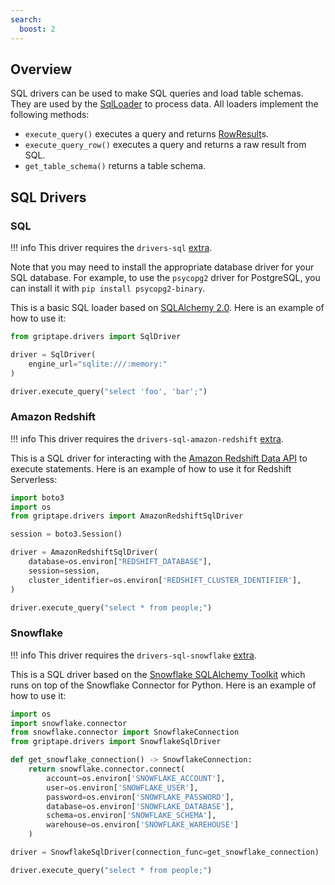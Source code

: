 ```yaml
---
search:
  boost: 2 
---
```


## Overview
SQL drivers can be used to make SQL queries and load table schemas. They are used by the [SqlLoader](../../reference/griptape/loaders/sql_loader.md) to process data. All loaders implement the following methods:

* `execute_query()` executes a query and returns [RowResult](../../reference/griptape/drivers/sql/base_sql_driver.md#griptape.drivers.sql.base_sql_driver.BaseSqlDriver.RowResult)s.
* `execute_query_row()` executes a query and returns a raw result from SQL.
* `get_table_schema()` returns a table schema.

## SQL Drivers

### SQL

!!! info
    This driver requires the `drivers-sql` [extra](../index.md#extras).

Note that you may need to install the appropriate database driver for your SQL database.
For example, to use the `psycopg2` driver for PostgreSQL, you can install it with `pip install psycopg2-binary`.

This is a basic SQL loader based on [SQLAlchemy 2.0](https://docs.sqlalchemy.org/en/20/). Here is an example of how to use it:

```python
from griptape.drivers import SqlDriver

driver = SqlDriver(
    engine_url="sqlite:///:memory:"
)

driver.execute_query("select 'foo', 'bar';")
```

### Amazon Redshift

!!! info
    This driver requires the `drivers-sql-amazon-redshift` [extra](../index.md#extras).

This is a SQL driver for interacting with the [Amazon Redshift Data API](https://docs.aws.amazon.com/redshift-data/latest/APIReference/Welcome.html) 
to execute statements. Here is an example of how to use it for Redshift Serverless:

```python
import boto3
import os
from griptape.drivers import AmazonRedshiftSqlDriver

session = boto3.Session()

driver = AmazonRedshiftSqlDriver(
    database=os.environ["REDSHIFT_DATABASE"],
    session=session,
    cluster_identifier=os.environ['REDSHIFT_CLUSTER_IDENTIFIER'],
)

driver.execute_query("select * from people;")
```

### Snowflake

!!! info
    This driver requires the `drivers-sql-snowflake` [extra](../index.md#extras).

This is a SQL driver based on the [Snowflake SQLAlchemy Toolkit](https://docs.snowflake.com/en/developer-guide/python-connector/sqlalchemy) which runs on top of the Snowflake Connector for Python. Here is an example of how to use it:

```python
import os
import snowflake.connector
from snowflake.connector import SnowflakeConnection
from griptape.drivers import SnowflakeSqlDriver

def get_snowflake_connection() -> SnowflakeConnection:
    return snowflake.connector.connect(
        account=os.environ['SNOWFLAKE_ACCOUNT'],
        user=os.environ['SNOWFLAKE_USER'],
        password=os.environ['SNOWFLAKE_PASSWORD'],
        database=os.environ['SNOWFLAKE_DATABASE'],
        schema=os.environ['SNOWFLAKE_SCHEMA'],
        warehouse=os.environ['SNOWFLAKE_WAREHOUSE']
    )

driver = SnowflakeSqlDriver(connection_func=get_snowflake_connection)

driver.execute_query("select * from people;")
```
